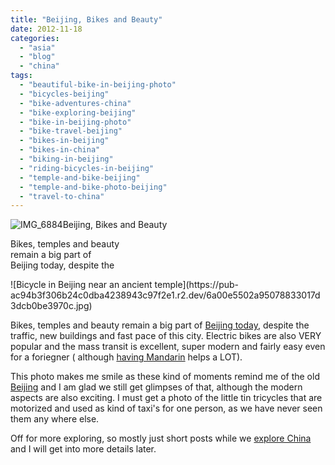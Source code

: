 ```yaml
---
title: "Beijing, Bikes and Beauty"
date: 2012-11-18
categories: 
  - "asia"
  - "blog"
  - "china"
tags: 
  - "beautiful-bike-in-beijing-photo"
  - "bicycles-beijing"
  - "bike-adventures-china"
  - "bike-exploring-beijing"
  - "bike-in-beijing-photo"
  - "bike-travel-beijing"
  - "bikes-in-beijing"
  - "bikes-in-china"
  - "biking-in-beijing"
  - "riding-bicycles-in-beijing"
  - "temple-and-bike-beijing"
  - "temple-and-bike-photo-beijing"
  - "travel-to-china"
---
```


![IMG_6884](https://pub-ac94b3f306b24c0dba4238943c97f2e1.r2.dev/6a00e5502a95078833017ee5400c79970d.jpg)Beijing, Bikes and Beauty  
  
Bikes, temples and beauty  
remain a big part of  
Beijing today, despite the

<!--more--> ![Bicycle in Beijing near an ancient temple](https://pub-ac94b3f306b24c0dba4238943c97f2e1.r2.dev/6a00e5502a95078833017d3dcb0be3970c.jpg)  
  
Bikes, temples and beauty remain a big part of [Beijing today](http://soultravelers3new.local/2012/11/forbidden-city-and-beijings-best.html "best of Beijing travel"), despite the traffic, new buildings and fast pace of this city. Electric bikes are also VERY popular and the mass transit is excellent, super modern and fairly easy even for a foriegner ( although [having Mandarin](http://soultravelers3new.local/2012/11/mandarin-immersion-in-china.html "mandarin immersion in China") helps a LOT).  
  
This photo makes me smile as these kind of moments remind me of the old [Beijing](http://soultravelers3new.local/2012/11/yum-loving-the-food-in-beijing.html "beijing travel") and I am glad we still get glimpses of that, although the modern aspects are also exciting. I must get a photo of the little tin tricycles that are motorized and used as kind of taxi's for one person, as we have never seen them any where else.  
  
Off for more exploring, so mostly just short posts while we [explore China](http://soultravelers3new.local/2012/11/china-travel-in-the-autumn.html "China travel") and I will get into more details later.
